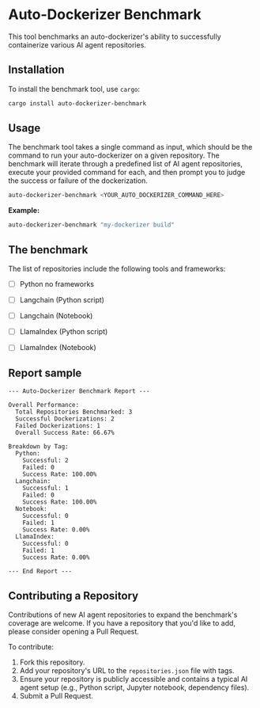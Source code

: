 # Auto-Dockerizer Benchmark

This tool benchmarks an auto-dockerizer's ability to successfully containerize various AI agent repositories.

## Installation

To install the benchmark tool, use `cargo`:

```bash
cargo install auto-dockerizer-benchmark
```

## Usage

The benchmark tool takes a single command as input, which should be the command to run your auto-dockerizer on a given repository. The benchmark will iterate through a predefined list of AI agent repositories, execute your provided command for each, and then prompt you to judge the success or failure of the dockerization.

```bash
auto-dockerizer-benchmark <YOUR_AUTO_DOCKERIZER_COMMAND_HERE>
```

**Example:**

```bash
auto-dockerizer-benchmark "my-dockerizer build"
```

## The benchmark

The list of repositories include the following tools and frameworks:

 - [ ] Python no frameworks
 - [ ] Langchain (Python script)
 - [ ] Langchain (Notebook)
 - [ ] LlamaIndex (Python script)
 - [ ] LlamaIndex (Notebook)


## Report sample

```
--- Auto-Dockerizer Benchmark Report ---

Overall Performance:
  Total Repositories Benchmarked: 3
  Successful Dockerizations: 2
  Failed Dockerizations: 1
  Overall Success Rate: 66.67%

Breakdown by Tag:
  Python:
    Successful: 2
    Failed: 0
    Success Rate: 100.00%
  Langchain:
    Successful: 1
    Failed: 0
    Success Rate: 100.00%
  Notebook:
    Successful: 0
    Failed: 1
    Success Rate: 0.00%
  LlamaIndex:
    Successful: 0
    Failed: 1
    Success Rate: 0.00%

--- End Report ---
```



## Contributing a Repository

Contributions of new AI agent repositories to expand the benchmark's coverage are welcome. If you have a repository that you'd like to add, please consider opening a Pull Request.

To contribute:

1.  Fork this repository.
2.  Add your repository's URL to the `repositories.json` file with tags.
3.  Ensure your repository is publicly accessible and contains a typical AI agent setup (e.g., Python script, Jupyter notebook, dependency files).
4.  Submit a Pull Request.